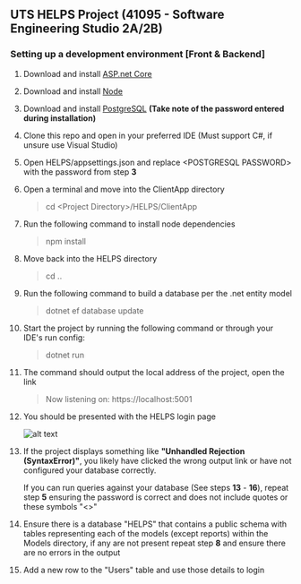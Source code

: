 ## UTS HELPS Project (41095 - Software Engineering Studio 2A/2B)

### Setting up a development environment [Front & Backend]

1. Download and install [ASP.net Core](https://dotnet.microsoft.com/download)
2. Download and install [Node](https://nodejs.org/en/download/)
3. Download and install [PostgreSQL](https://www.postgresql.org/download/) **(Take note of the password entered during installation)**
4. Clone this repo and open in your preferred IDE (Must support C#, if unsure use Visual Studio)
5. Open HELPS/appsettings.json and replace \<POSTGRESQL PASSWORD> with the password from step **3**
6. Open a terminal and move into the ClientApp directory
    > cd \<Project Directory>/HELPS/ClientApp
7. Run the following command to install node dependencies
    > npm install
8. Move back into the HELPS directory
    > cd ..
9. Run the following command to build a database per the .net entity model
    > dotnet ef database update
10. Start the project by running the following command or through your IDE's run config:
    > dotnet run
11. The command should output the local address of the project, open the link
    > Now listening on: https://localhost:5001
12. You should be presented with the HELPS login page

    ![alt text](https://imgur.com/a/ipPlbzY "Initial State")

13. If the project displays something like **"Unhandled Rejection (SyntaxError)"**, you likely have clicked the wrong output link or have not configured your database correctly.

    If you can run queries against your database (See steps **13** - **16**), repeat step **5** ensuring the password is correct and does not include quotes or these symbols "<>"

14. Ensure there is a database "HELPS" that contains a public schema with tables representing each of the models (except reports) within the Models directory, if any are not present repeat step **8** and ensure there are no errors in the output
15. Add a new row to the "Users" table and use those details to login